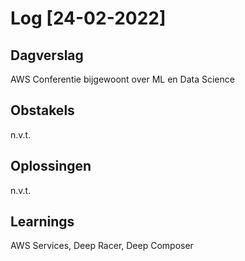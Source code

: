 # Log [24-02-2022]

## Dagverslag
AWS Conferentie bijgewoont over ML en Data Science

## Obstakels
n.v.t.

## Oplossingen
n.v.t.

## Learnings
AWS Services, Deep Racer, Deep Composer
